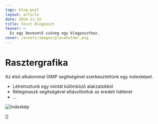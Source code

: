 ```yaml
---
tags: blog-post
layout: article
date: 2024-11-22
title: Teszt Blogposzt
teaser: >
  Ez egy bevezető szöveg egy blogposzthoz.
cover: /assets/images/placeholder.png
---
```


# Rasztergrafika

Az első alkalommal GIMP segítségével szerkesztettünk egy indexképet.

- Létrehoztunk egy mintát különböző alakzatokból
- Rétegmaszk segítségével eltávolítottuk az eredeti hátteret
- ...

![Indexkép](/assets/images/thumbnail-1.png "Wookiee, a kutyus")

[]

